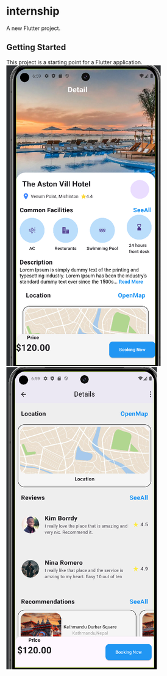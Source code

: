 # internship

A new Flutter project.

## Getting Started

This project is a starting point for a Flutter application.
![Image Alt](https://github.com/RitneshThakur/Interns/blob/bd1e579ec4584794fef9dd2b746c5d92eea75bd1/screen1.png)
![Image Alt](https://github.com/RitneshThakur/Interns/blob/7db6a9337d8cdfe7165dd71ce2bb5136338a6664/screen2.png)
